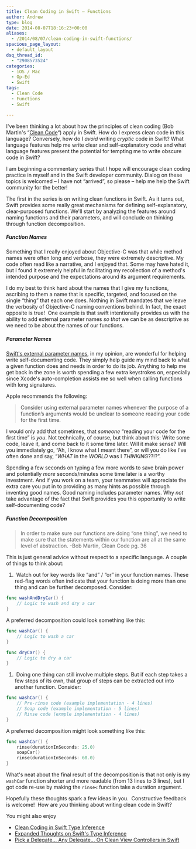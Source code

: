 ```yaml
---
title: Clean Coding in Swift – Functions
author: Andrew
type: blog
date: 2014-08-07T18:16:23+00:00
aliases:
  - /2014/08/07/clean-coding-in-swift-functions/
spacious_page_layout:
  - default_layout
dsq_thread_id:
  - "2908573524"
categories:
  - iOS / Mac
  - Op-Ed
  - Swift
tags:
  - Clean Code
  - Functions
  - Swift

---
```

I've been thinking a lot about how the principles of clean coding (Bob Martin's &#8220;<a title="Amazon - Clean Code" href="http://www.amazon.com/Clean-Code-Handbook-Software-Craftsmanship/dp/0132350882" target="_blank">Clean Code</a>&#8220;) apply in Swift. How do I express clean code in this language? Conversely, how do I _avoid_ writing _cryptic_ code in Swift? What language features help me write clear and self-explanatory code and what language features present the potential for tempting me to write obscure code in Swift?

I am beginning a commentary series that I hope will encourage clean coding practice in myself and in the Swift developer community. Dialog on these topics is welcomed – I have not &#8220;arrived&#8221;, so please – help me help the Swift community for the better!

The first in the series is on writing clean functions in Swift. As it turns out, Swift provides some really great mechanisms for defining self-explanatory, clear-purposed functions. We'll start by analyzing the features around naming functions and their parameters, and will conclude on thinking through function decomposition.

##### Function Names

Something that I really enjoyed about Objective-C was that while method names were often long and verbose, they were extremely descriptive. My code often read like a narrative, and I enjoyed that. Some may have hated it, but I found it extremely helpful in facilitating my recollection of a method's intended purpose and the expectations around its argument requirements.

I do my best to think hard about the names that I give my functions, ascribing to them a name that is specific, targeted, and focused on the single &#8220;thing&#8221; that each one does. Nothing in Swift mandates that we leave the verbosity of Objective-C naming conventions behind. In fact, the exact opposite is true!  One example is that swift intentionally provides us with the ability to add external parameter names _so that_ we can be as descriptive as we need to be about the names of our functions.

##### Parameter Names

<a title="Apple Developer Documentation - External Parameter Names" href="https://developer.apple.com/library/prerelease/mac/documentation/Swift/Conceptual/Swift_Programming_Language/Functions.html#//apple_ref/doc/uid/TP40014097-CH10-XID_255" target="_blank">Swift's external parameter names</a>, in my opinion, are wonderful for helping write self-documenting code. They simply help guide my mind back to what a given function does and needs in order to do its job. Anything to help me get back in the zone is worth spending a few extra keystrokes on, especially since Xcode's auto-completion assists me so well when calling functions with long signatures.

Apple recommends the following:

> <span style="color: #414141;">Consider using external parameter names whenever the purpose of a function’s arguments would be unclear to someone reading your code for the first time.</span>

I would only add that sometimes, that _someone_ &#8220;reading your code for the first time&#8221; is _you_. Not technically, of course, but think about this: Write some code, leave it, and come back to it some time later. Will it make sense? Will you immediately go, &#8220;Ah, I know what I meant there&#8221;, or will you do like I've often done and say, &#8220;_WHAT_ in the _WORLD_ was I _THINKING_??!?&#8221;.

Spending a few seconds on typing a few more words to save brain power and potentially _more_ seconds/minutes some time later is a worthy investment. And if you work on a team, your teammates will appreciate the extra care you put in to providing as many hints as possible through inventing good names. Good naming includes parameter names. Why _not_ take advantage of the fact that Swift provides you this opportunity to write self-documenting code?

##### Function Decomposition

> In order to make sure our functions are doing &#8220;one thing&#8221;, we need to make sure that the statements within our function are all at the same level of abstraction. -Bob Martin, Clean Code pg. 36

This is just general advice without respect to a specific language. A couple of things to think about:

  1.  Watch out for key words like &#8220;and&#8221; / &#8220;or&#8221; in your function names. These red-flag words often indicate that your function is doing more than one thing and can be further decomposed. Consider:

```swift
func washAndDryCar() {
    // Logic to wash and dry a car
}
```

A preferred decomposition could look something like this:

```swift
func washCar() {
    // Logic to wash a car
}

func dryCar() {
    // Logic to dry a car
}
```

  1.  Doing one thing can still involve multiple steps. But if each step takes a few steps of its own, that group of steps can be extracted out into another function. Consider:

```swift
func washCar() {
    // Pre-rinse code (example implementation - 4 lines)
    // Soap code (example implementation - 5 lines)
    // Rinse code (exmple implementation - 4 lines)
}
```

A preferred decomposition might look something like this:

```swift
func washCar() {
    rinse(durationInSeconds: 25.0)
    soapCar()
    rinse(durationInSeconds: 60.0)
}
```

What's neat about the final result of the decomposition is that not only is my `washCar` function shorter and more readable (from 13 lines to 3 lines), but I got code re-use by making the `rinse<` function take a duration argument.

Hopefully these thoughts spark a few ideas in you.  Constructive feedback is welcome!  How are _you_ thinking about writing clean code in Swift?

<div class="related-posts">
  <p>
    You might also enjoy
  </p>
  
  <ul>
    <li>
      <a title="Clean Coding in Swift – Type Inference" href="http://www.andrewcbancroft.com/2014/08/12/clean-coding-in-swift-type-inference/" target="_blank">Clean Coding in Swift Type Inference</a>
    </li>
    <li>
      <a title="Expanded Thoughts on Swift’s Type Inference" href="http://www.andrewcbancroft.com/2014/08/20/expanded-thoughts-on-swifts-type-inference/" target="_blank">Expanded Thoughts on Swift's Type Inference</a>
    </li>
    <li>
      <a title="Pick a Delegate… Any Delegate… On Clean View Controllers in Swift" href="http://www.andrewcbancroft.com/2014/08/26/pick-a-delegate-clean-view-controllers-in-swift/" target="_blank">Pick a Delegate… Any Delegate… On Clean View Controllers in Swift</a>
    </li>
  </ul>
</div>